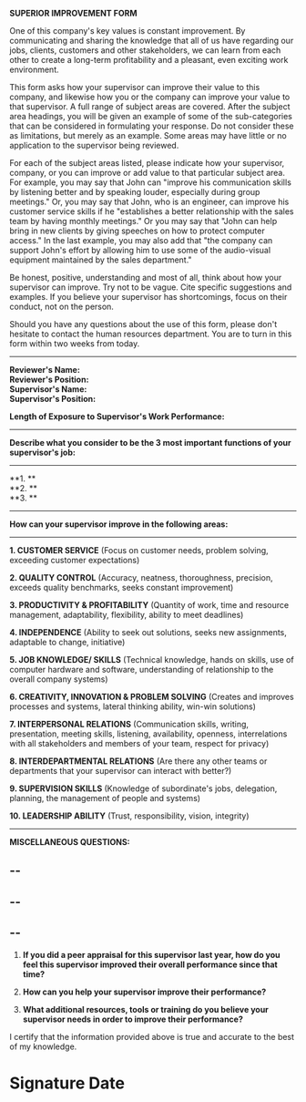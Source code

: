 **SUPERIOR IMPROVEMENT FORM**

One of this company's key values is constant improvement. By
communicating and sharing the knowledge that all of us have regarding
our jobs, clients, customers and other stakeholders, we can learn from
each other to create a long-term profitability and a pleasant, even
exciting work environment.

This form asks how your supervisor can improve their value to this
company, and likewise how you or the company can improve your value to
that supervisor. A full range of subject areas are covered. After the
subject area headings, you will be given an example of some of the
sub-categories that can be considered in formulating your response. Do
not consider these as limitations, but merely as an example. Some areas
may have little or no application to the supervisor being reviewed.

For each of the subject areas listed, please indicate how your
supervisor, company, or you can improve or add value to that particular
subject area. For example, you may say that John can "improve his
communication skills by listening better and by speaking louder,
especially during group meetings." Or, you may say that John, who is an
engineer, can improve his customer service skills if he "establishes a
better relationship with the sales team by having monthly meetings." Or
you may say that "John can help bring in new clients by giving speeches
on how to protect computer access." In the last example, you may also
add that "the company can support John's effort by allowing him to use
some of the audio-visual equipment maintained by the sales department."

Be honest, positive, understanding and most of all, think about how your
supervisor can improve. Try not to be vague. Cite specific suggestions
and examples. If you believe your supervisor has shortcomings, focus on
their conduct, not on the person.

Should you have any questions about the use of this form, please don't
hesitate to contact the human resources department. You are to turn in
this form within two weeks from today.

  ---------------------------------------------------------- --
  **Reviewer's Name:**                                       
  **Reviewer's Position:**                                   
  **Supervisor's Name:**                                     
  **Supervisor's Position:**                                 
                                                             
  **Length of Exposure to Supervisor's Work Performance:**   
                                                             
  ---------------------------------------------------------- --

**Describe what you consider to be the 3 most important functions of
your supervisor's job:**

  --------- --
  **1. **   
  **2. **   
  **3. **   
            
  --------- --

**How can your supervisor improve in the following areas:**

  ------------------------------------------------- --------------------------------------------------------------------------------------------------------------------------------------------------------------------------------------
  **1. CUSTOMER SERVICE**                           (Focus on customer needs, problem solving, exceeding customer expectations)
                                                    
                                                    
                                                    
                                                    
                                                    
                                                    
                                                    
  **2. QUALITY CONTROL**                            (Accuracy, neatness, thoroughness, precision, exceeds quality benchmarks, seeks constant improvement)
                                                    
                                                    
                                                    
                                                    
                                                    
                                                    
  **3. PRODUCTIVITY & PROFITABILITY**               (Quantity of work, time and resource management, adaptability, flexibility, ability to meet deadlines)
                                                    
                                                    
                                                    
                                                    
                                                    
                                                    
  **4. INDEPENDENCE**                               (Ability to seek out solutions, seeks new assignments, adaptable to change, initiative)
                                                    
                                                    
                                                    
                                                    
                                                    
                                                    
  **5. JOB KNOWLEDGE/ SKILLS**                      (Technical knowledge, hands on skills, use of computer hardware and software, understanding of relationship to the overall company systems)
                                                    
                                                    
                                                    
                                                    
                                                    
                                                    
  **6. CREATIVITY, INNOVATION & PROBLEM SOLVING**   (Creates and improves processes and systems, lateral thinking ability, win-win solutions)
                                                    
                                                    
                                                    
                                                    
                                                    
                                                    
                                                    
  **7. INTERPERSONAL RELATIONS**                    (Communication skills, writing, presentation, meeting skills, listening, availability, openness, interrelations with all stakeholders and members of your team, respect for privacy)
                                                    
                                                    
                                                    
                                                    
                                                    
                                                    
  **8. INTERDEPARTMENTAL RELATIONS**                (Are there any other teams or departments that your supervisor can interact with better?)
                                                    
                                                    
                                                    
                                                    
                                                    
                                                    
  **9. SUPERVISION SKILLS**                         (Knowledge of subordinate's jobs, delegation, planning, the management of people and systems)
                                                    
                                                    
                                                    
                                                    
                                                    
                                                    
  **10. LEADERSHIP ABILITY**                        (Trust, responsibility, vision, integrity)
                                                    
                                                    
                                                    
                                                    
                                                    
                                                    
  ------------------------------------------------- --------------------------------------------------------------------------------------------------------------------------------------------------------------------------------------

**MISCELLANEOUS QUESTIONS:**

  --
  --

  --
  --

  --
  --

1.  **If you did a peer appraisal for this supervisor last year, how do
    you feel this supervisor improved their overall performance since
    that time?**

2.  **How can you help your supervisor improve their performance?**

3.  **What additional resources, tools or training do you believe your
    supervisor needs in order to improve their performance?**

I certify that the information provided above is true and accurate to
the best of my knowledge.

# Signature Date
